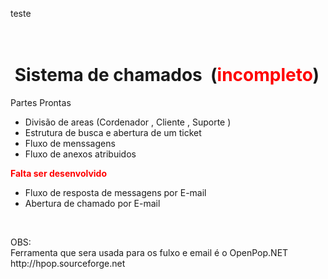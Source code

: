 <p>teste</p>
<h1>&nbsp;<br /><strong>&nbsp;Sistema de chamados&nbsp;</strong>&nbsp;(<span style="color: #ff0000;">incompleto</span>)</h1>
<p>Partes Prontas&nbsp;</p>
<ul>
<li>Divis&atilde;o de areas (Cordenador , Cliente , Suporte )</li>
<li>Estrutura de busca e abertura de um ticket&nbsp;</li>
<li>Fluxo de menssagens&nbsp;</li>
<li>Fluxo de anexos atribuidos&nbsp;</li>
</ul>
<p><span style="color: #ff0000;"><strong>Falta ser desenvolvido</strong>&nbsp;</span></p>
<ul>
<li>Fluxo de resposta de messagens por E-mail</li>
<li>Abertura de chamado por E-mail</li>
</ul>
<p>&nbsp;</p>
<p>OBS:<br />Ferramenta que sera usada para os fulxo e email &eacute; o OpenPop.NET<br />http://hpop.sourceforge.net</p>
